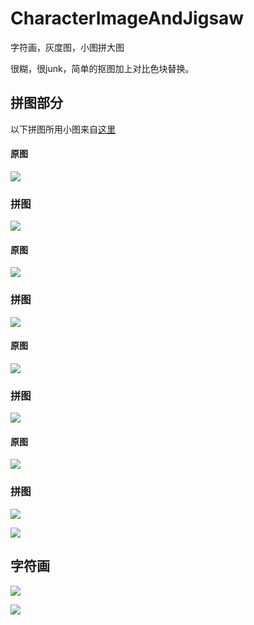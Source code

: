 # CharacterImageAndJigsaw
字符画，灰度图，小图拼大图

很糊，很junk，简单的抠图加上对比色块替换。

## 拼图部分
以下拼图所用小图来自<a href="https://github.com/yanghaoMine4ever/CharacterImageAndJigsaw/tree/master/resource">这里</a>

#### 原图
![](images/3c78bf4685db8203972f98411b67e4cb.jpg)
### 拼图
![](images/1522072231125.png)

#### 原图
![](images/hmbb.jpg)
### 拼图
![](images/1522072318706.png)

#### 原图
![](images/pdx.jpg)
### 拼图
![](images/1522072357637.png)

#### 原图
![](images/tm.jpg)
### 拼图
![](images/1522072385528.png)

![](images/1522072424096.png)

## 字符画

![](images/c.jpg)

![](images/cccc.jpg)


